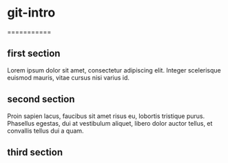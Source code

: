 # git-intro
===========

## first section

Lorem ipsum dolor sit amet, consectetur adipiscing elit. Integer scelerisque euismod mauris, vitae cursus nisi varius id.

## second section

Proin sapien lacus, faucibus sit amet risus eu, lobortis tristique purus. Phasellus egestas, dui at vestibulum aliquet, libero dolor auctor tellus, et convallis tellus dui a quam.

## third section
